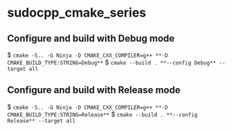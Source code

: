 # sudocpp_cmake_series

## Configure and build with Debug mode
$ `cmake -S.. -G Ninja -D CMAKE_CXX_COMPILER=g++ **-D CMAKE_BUILD_TYPE:STRING=Debug**`
$ `cmake --build . **--config Debug** --target all`

## Configure and build with Release mode
$ `cmake -S.. -G Ninja -D CMAKE_CXX_COMPILER=g++ **-D CMAKE_BUILD_TYPE:STRING=Release**`
$ `cmake --build . **--config Release** --target all`